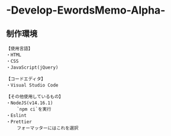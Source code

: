 # -Develop-EwordsMemo-Alpha-

## 制作環境
```
【使用言語】
・HTML
・CSS
・JavaScript(jQuery)

【コードエディタ】
・Visual Studio Code

【その他使用しているもの】
・NodeJS(v14.16.1)
    `npm ci`を実行
・Eslint
・Prettier
    フォーマッターにはこれを選択
```